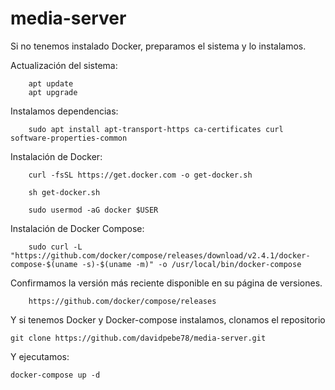 # media-server
Si no tenemos instalado Docker, preparamos el sistema y lo instalamos.

Actualización del sistema:

        apt update
        apt upgrade

Instalamos dependencias:

        sudo apt install apt-transport-https ca-certificates curl software-properties-common

Instalación de Docker:

        curl -fsSL https://get.docker.com -o get-docker.sh

        sh get-docker.sh

        sudo usermod -aG docker $USER

Instalación de Docker Compose:

        sudo curl -L "https://github.com/docker/compose/releases/download/v2.4.1/docker-compose-$(uname -s)-$(uname -m)" -o /usr/local/bin/docker-compose
    
Confirmamos la versión más reciente disponible en su página de versiones.

        https://github.com/docker/compose/releases

Y si tenemos Docker y Docker-compose instalamos, clonamos el repositorio
    
    git clone https://github.com/davidpebe78/media-server.git

Y ejecutamos:

    docker-compose up -d
